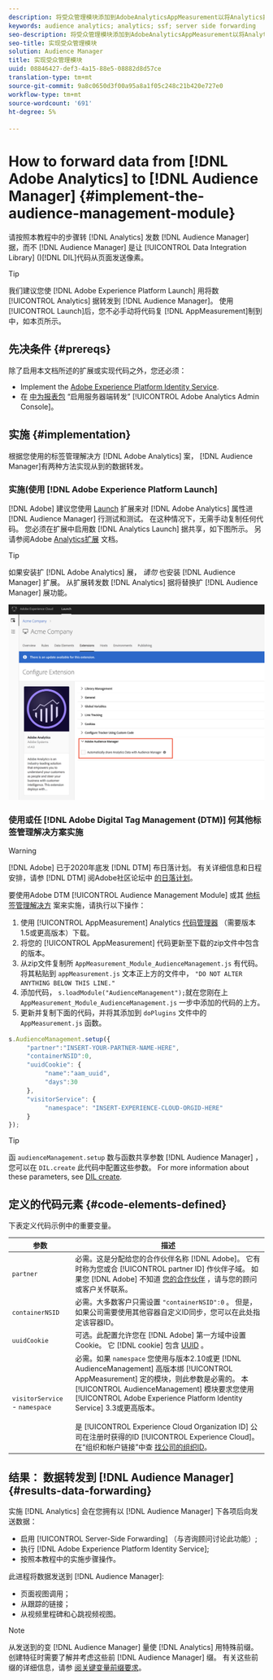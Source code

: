```yaml
---
description: 将受众管理模块添加到AdobeAnalyticsAppMeasurement以将Analytics数据转发到Audience Manager，而不是让Audience Manager数据集成库(DIL)代码从页面发送像素。
keywords: audience analytics; analytics; ssf; server side forwarding
seo-description: 将受众管理模块添加到AdobeAnalyticsAppMeasurement以将Analytics数据转发到Audience Manager，而不是让Audience Manager数据集成库(DIL)代码从页面发送像素。
seo-title: 实现受众管理模块
solution: Audience Manager
title: 实现受众管理模块
uuid: 08846427-def3-4a15-88e5-08882d8d57ce
translation-type: tm+mt
source-git-commit: 9a8c0650d3f00a95a8a1f05c248c21b420e727e0
workflow-type: tm+mt
source-wordcount: '691'
ht-degree: 5%

---
```



# How to forward data from [!DNL Adobe Analytics] to [!DNL Audience Manager] {#implement-the-audience-management-module}

请按照本教程中的步骤转 [!DNL Analytics] 发数 [!DNL Audience Manager] 据，而不 [!DNL Audience Manager] 是让 [!UICONTROL Data Integration Library] ()[!DNL DIL]代码从页面发送像素。

>[!TIP]
>
>我们建议您使 [!DNL Adobe Experience Platform Launch] 用将数 [!UICONTROL Analytics] 据转发到 [!DNL Audience Manager]。 使用 [!UICONTROL Launch]后，您不必手动将代码复 [!DNL AppMeasurement]制到中，如本页所示。

## 先决条件 {#prereqs}

除了启用本文档所述的扩展或实现代码之外，您还必须：

* Implement the [Adobe Experience Platform Identity Service](https://docs.adobe.com/content/help/zh-Hans/id-service/using/home.html).
* 在 [中为报表包](https://docs.adobe.com/help/en/analytics/admin/admin-tools/server-side-forwarding/ssf.html) “启用服务器端转发” [!UICONTROL Adobe Analytics Admin Console]。

## 实施 {#implementation}

根据您使用的标签管理解决方 [!DNL Adobe Analytics] 案， [!DNL Audience Manager]有两种方法实现从到的数据转发。

### 实施(使用 [!DNL Adobe Experience Platform Launch]

[!DNL Adobe] 建议您使用 [Launch](https://docs.adobe.com/content/help/en/launch/using/overview.html) 扩展来对 [!DNL Adobe Analytics] 属性进 [!DNL Audience Manager] 行测试和测试。 在这种情况下，无需手动复制任何代码。 您必须在扩展中启用数 [!DNL Analytics Launch] 据共享，如下图所示。 另请参阅Adobe [Analytics扩展](https://docs.adobe.com/content/help/en/launch/using/extensions-ref/adobe-extension/analytics-extension/overview.html#adobe-audience-manager) 文档。

>[!TIP]
>
>如果安装扩 [!DNL Adobe Analytics] 展， *请勿* 也安装 [!DNL Audience Manager] 扩展。 从扩展转发数 [!DNL Analytics] 据将替换扩 [!DNL Audience Manager] 展功能。

![如何启用从AdobeAnalytics扩展到Audience Manager的数据共享](/help/using/integration/assets/analytics-to-aam.png)

### 使用或任 [!DNL Adobe Digital Tag Management (DTM)] 何其他标签管理解决方案实施

>[!WARNING]
>
>[!DNL Adobe] 已于2020年底发 [!DNL DTM] 布日落计划。 有关详细信息和日程安排，请参 [!DNL DTM] 阅Adobe社区论坛中 [的日落计划](https://forums.adobe.com/community/experience-cloud/platform/launch/blog/2018/10/05/dtm-plans-for-a-sunset)。

要使用Adobe DTM [!UICONTROL Audience Management Module] 或其 [他标签管理解决方](https://docs.adobe.com/content/help/zh-Hans/dtm/using/dtm-home.html) 案来实施，请执行以下操作：

1. 使用 [!UICONTROL AppMeasurement] Analytics [代码管理器](https://docs.adobe.com/content/help/zh-Hans/analytics/admin/admin-tools/code-manager-admin.html) （需要版本1.5或更高版本）下载。
1. 将您的 [!UICONTROL AppMeasurement] 代码更新至下载的zip文件中包含的版本。
1. 从zip文件复制所 `AppMeasurement_Module_AudienceManagement.js` 有代码。 将其粘贴到 `appMeasurement.js` 文本正上方的文件中， `"DO NOT ALTER ANYTHING BELOW THIS LINE."`
1. 添加代码， `s.loadModule("AudienceManagement");`就在您刚在上 `AppMeasurement_Module_AudienceManagement.js` 一步中添加的代码的上方。
1. 更新并复制下面的代码，并将其添加到 `doPlugins` 文件中的 `AppMeasurement.js` 函数。

```js
s.AudienceManagement.setup({ 
     "partner":"INSERT-YOUR-PARTNER-NAME-HERE", 
     "containerNSID":0, 
     "uuidCookie": { 
          "name":"aam_uuid", 
          "days":30
     },
     "visitorService": {
          "namespace": "INSERT-EXPERIENCE-CLOUD-ORGID-HERE" 
     } 
});
```

>[!TIP]
>
>函 `audienceManagement.setup` 数与函数共享参数 [!DNL Audience Manager] ，您可以在 `DIL.create` 此代码中配置这些参数。 For more information about these parameters, see [DIL create](../../dil/dil-class-overview/dil-create.md#dil-create).

## 定义的代码元素 {#code-elements-defined}

下表定义代码示例中的重要变量。

| 参数 | 描述 |
|--- |--- |
| `partner` | 必需。这是分配给您的合作伙伴名称 [!DNL Adobe]。 它有时称为您或合 [!UICONTROL partner ID] 作伙伴子域。  如果您 [!DNL Adobe] 不知道 [您的合作伙伴](https://helpx.adobe.com/cn/marketing-cloud/contact-support.html) ，请与您的顾问或客户关怀联系。 |
| `containerNSID` | 必需。大多数客户只需设置 `"containerNSID":0` 。 但是，如果公司需要使用其他容器自定义ID同步，您可以在此处指定该容器ID。 |
| `uuidCookie` | 可选。此配置允许您在 [!DNL Adobe] 第一方域中设置Cookie。 它 [!DNL cookie] 包含 [UUID](../../reference/ids-in-aam.md) 。 |
| `visitorService` - `namespace` | 必需。如果 `namespace` 您使用与版本2.10或更 [!DNL AudienceManagement] 高版本绑 [!UICONTROL AppMeasurement] 定的模块，则此参数是必需的。 本 [!UICONTROL AudienceManagement] 模块要求您使用 [!UICONTROL Adobe Experience Platform Identity Service] 3.3或更高版本。 <br><br>是 [!UICONTROL Experience Cloud Organization ID] 公司在注册时获得的ID [!UICONTROL Experience Cloud]。 在“组织和帐户链接”中查 [找公司的组织ID](https://docs.adobe.com/content/help/en/core-services/interface/manage-users-and-products/organizations.html)。 |

## 结果： 数据转发到 [!DNL Audience Manager] {#results-data-forwarding}

实施 [!DNL Analytics] 会在您拥有以 [!DNL Audience Manager] 下各项后向发送数据：

* 启用 [!UICONTROL Server-Side Forwarding] （与咨询顾问讨论此功能）;
* 执行 [!DNL Adobe Experience Platform Identity Service];
* 按照本教程中的实施步骤操作。

此进程将数据发送到 [!DNL Audience Manager]:

* 页面视图调用；
* 从跟踪的链接；
* 从视频里程碑和心跳视频视图。

>[!NOTE]
>
>从发送到的变 [!DNL Audience Manager] 量使 [!DNL Analytics] 用特殊前缀。 创建特征时需要了解并考虑这些前 [!DNL Audience Manager] 缀。 有关这些前缀的详细信息，请参 [阅关键变量前缀要求](../../features/traits/trait-variable-prefixes.md)。
